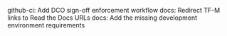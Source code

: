github-ci: Add DCO sign-off enforcement workflow
docs: Redirect TF-M links to Read the Docs URLs
docs: Add the missing development environment requirements
